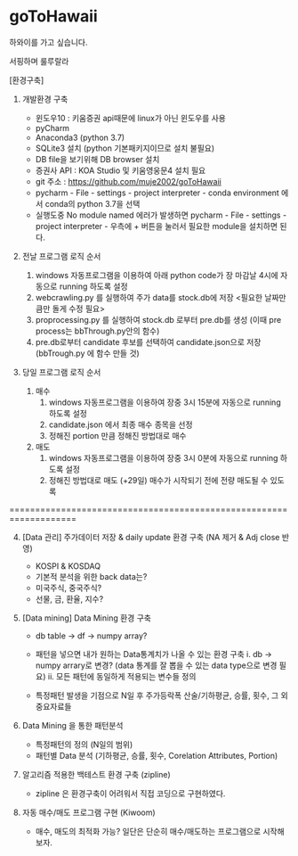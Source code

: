 # goToHawaii

하와이를 가고 싶습니다.

서핑하며 룰루랄라

[환경구축]
1. 개발환경 구축
	- 윈도우10 : 키움증권 api때문에 linux가 아닌 윈도우를 사용
	- pyCharm
	- Anaconda3 (python 3.7)
	- SQLite3 설치 (python 기본패키지이므로 설치 불필요)
	- DB file을 보기위해 DB browser 설치
	- 증권사 API : KOA Studio 및 키움영웅문4 설치 필요
    - git 주소 : https://github.com/muje2002/goToHawaii
    - pycharm - File - settings - project interpreter - conda environment 에서 conda의 python 3.7을 선택 
    - 실행도중 No module named 에러가 발생하면 pycharm - File - settings - project interpreter - 우측에 + 버튼을 눌러서 필요한 module을 설치하면 된다.

2. 전날 프로그램 로직 순서
    1) windows 자동프로그램을 이용하여 아래 python code가 장 마감날 4시에 자동으로 running 하도록 설정 
    2) webcrawling.py 를 실행하여 주가 data를 stock.db에 저장 <필요한 날짜만큼만 돌게 수정 필요>
    3) proprocessing.py 를 실행하여 stock.db 로부터 pre.db를 생성 (이때 pre process는 bbThrough.py안의 함수)
    4) pre.db로부터 candidate 후보를 선택하여 candidate.json으로 저장 (bbTrough.py 에 함수 만들 것)
    
3. 당일 프로그램 로직 순서    
    1) 매수 
        1) windows 자동프로그램을 이용하여 장중 3시 15분에 자동으로 running 하도록 설정
        2) candidate.json 에서 최종 매수 종목을 선정
        3) 정해진 portion 만큼 정해진 방법대로 매수
    2) 매도
        1) windows 자동프로그램을 이용하여 장중 3시 0분에 자동으로 running 하도록 설정
        2) 정해진 방법대로 매도 (+29일) 매수가 시작되기 전에 전량 매도될 수 있도록

===================================================================
    
4. [Data 관리] 주가데이터 저장 & daily update 환경 구축 (NA 제거 & Adj close 반영) 
	- KOSPI & KOSDAQ
	- 기본적 분석을 위한 back data는?
	- 미국주식, 중국주식?
	- 선물, 금, 환율, 지수?

3. [Data mining] Data Mining 환경 구축
	- db table -> df -> numpy array?
	- 패턴을 넣으면 내가 원하는 Data통계치가 나올 수 있는 환경 구축
		i. db -> numpy arrary로 변경? (data 통계를 잘 뽑을 수 있는 data type으로 변경 필요)
		ii. 모든 패턴에 동일하게 적용되는 변수들 정의
	
	- 특정패턴 발생을 기점으로 N일 후 주가등락폭 산술/기하평균, 승률, 횟수, 그 외 중요자료들

4. Data Mining 을 통한 패턴분석
	- 특정패턴의 정의 (N일의 범위)
	- 패턴별 Data 분석 (기하평균, 승률, 횟수, Corelation Attributes, Portion)

5. 알고리즘 적용한 백테스트 환경 구축 (zipline)
	- zipline 은 환경구축이 어려워서 직접 코딩으로 구현하였다.
	
6. 자동 매수/매도 프로그램 구현 (Kiwoom)
	- 매수, 매도의 최적화 가능?
	일단은 단순히 매수/매도하는 프로그램으로 시작해보자.	

